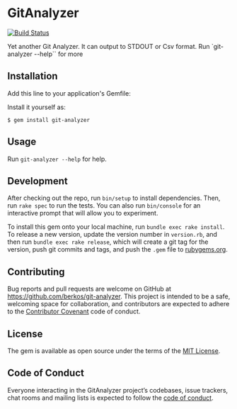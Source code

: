 # GitAnalyzer

[![Build Status](https://travis-ci.org/berkos/git-analyzer.svg?branch=master)](https://travis-ci.org/berkos/git-analyzer)

Yet another Git Analyzer. It can output to STDOUT or Csv format. Run `git-analyzer --help`` for more

## Installation

Add this line to your application's Gemfile:


Install it yourself as:

    $ gem install git-analyzer

## Usage

Run `git-analyzer --help` for help.

## Development

After checking out the repo, run `bin/setup` to install dependencies. Then, run `rake spec` to run the tests. You can also run `bin/console` for an interactive prompt that will allow you to experiment.

To install this gem onto your local machine, run `bundle exec rake install`. To release a new version, update the version number in `version.rb`, and then run `bundle exec rake release`, which will create a git tag for the version, push git commits and tags, and push the `.gem` file to [rubygems.org](https://rubygems.org).

## Contributing

Bug reports and pull requests are welcome on GitHub at https://github.com/berkos/git-analyzer. This project is intended to be a safe, welcoming space for collaboration, and contributors are expected to adhere to the [Contributor Covenant](http://contributor-covenant.org) code of conduct.

## License

The gem is available as open source under the terms of the [MIT License](https://opensource.org/licenses/MIT).

## Code of Conduct

Everyone interacting in the GitAnalyzer project’s codebases, issue trackers, chat rooms and mailing lists is expected to follow the [code of conduct](https://github.com/[USERNAME]/git-analyzer/blob/master/CODE_OF_CONDUCT.md).
